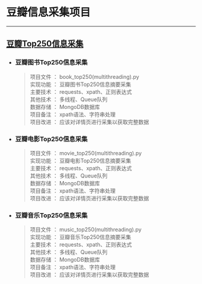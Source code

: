 # 豆瓣信息采集项目
---
## [豆瓣Top250信息采集](https://github.com/snailzzw/InforCollection/tree/master/DouBan_InforAcquisition_Project/douban_top250)  
+ ### 豆瓣图书Top250信息采集
    > 项目文件 ： book_top250(multithreading).py  
    > 实现功能 ： 豆瓣图书Top250信息摘要采集  
    > 主要技术 ： requests、xpath、正则表达式  
    > 其他技术 ： 多线程、Queue队列  
    > 数据存储 ： MongoDB数据库  
    > 项目备注 ： xpath语法、字符串处理  
    > 项目改进 ： 应该对详情页进行采集以获取完整数据  
+ ### 豆瓣电影Top250信息采集
    > 项目文件 ： movie_top250(multithreading).py  
    > 实现功能 ： 豆瓣电影Top250信息摘要采集  
    > 主要技术 ： requests、xpath、正则表达式  
    > 其他技术 ： 多线程、Queue队列  
    > 数据存储 ： MongoDB数据库  
    > 项目备注 ： xpath语法、字符串处理  
    > 项目改进 ： 应该对详情页进行采集以获取完整数据  
+ ### 豆瓣音乐Top250信息采集
    > 项目文件 ： music_top250(multithreading).py   
    > 实现功能 ： 豆瓣音乐Top250信息摘要采集  
    > 主要技术 ： requests、xpath、正则表达式  
    > 其他技术 ： 多线程、Queue队列  
    > 数据存储 ： MongoDB数据库  
    > 项目备注 ： xpath语法、字符串处理  
    > 项目改进 ： 应该对详情页进行采集以获取完整数据  